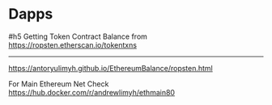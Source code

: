 # Dapps

#h5 Getting Token Contract Balance from https://ropsten.etherscan.io/tokentxns
___

https://antoryulimyh.github.io/EthereumBalance/ropsten.html


For Main Ethereum Net Check
https://hub.docker.com/r/andrewlimyh/ethmain80
